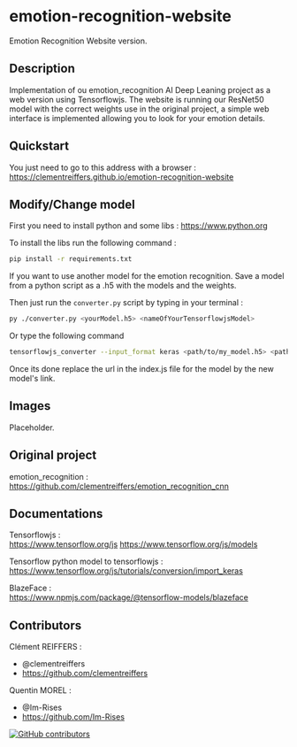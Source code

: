 # emotion-recognition-website

Emotion Recognition Website version.

## Description

Implementation of ou emotion_recognition AI Deep Leaning project as a web version using Tensorflowjs.
The website is running our ResNet50 model with the correct weights use in the original project, a simple web interface is implemented allowing you to look for your emotion details.

## Quickstart

You just need to go to this address with a browser :  
<https://clementreiffers.github.io/emotion-recognition-website>

## Modify/Change model

First you need to install python and some libs :
<https://www.python.org>

To install the libs run the following command :
```bash
pip install -r requirements.txt
```

If you want to use another model for the emotion recognition. Save a model from a python script as a .h5 with the models and the weights.

Then just run the `converter.py` script by typing in your terminal :

```bash
py ./converter.py <yourModel.h5> <nameOfYourTensorflowjsModel> 
```

Or type the following command

```bash 
tensorflowjs_converter --input_format keras <path/to/my_model.h5> <path/to/tfjs_target_dir>
```

Once its done replace the url in the index.js file for the model by the new model's link.

## Images

Placeholder.

## Original project

emotion_recognition :  
<https://github.com/clementreiffers/emotion_recognition_cnn>

## Documentations

Tensorflowjs :  
<https://www.tensorflow.org/js>
<https://www.tensorflow.org/js/models>

Tensorflow python model to tensorflowjs :  
<https://www.tensorflow.org/js/tutorials/conversion/import_keras>

BlazeFace :  
<https://www.npmjs.com/package/@tensorflow-models/blazeface>

## Contributors

Clément REIFFERS :  

- @clementreiffers  
- <https://github.com/clementreiffers>

Quentin MOREL :

- @Im-Rises
- <https://github.com/Im-Rises>

[![GitHub contributors](https://contrib.rocks/image?repo=clementreiffers/emotion-recognition-website)](https://github.com/clementreiffers/emotion-recognition-website/graphs/contributors)
